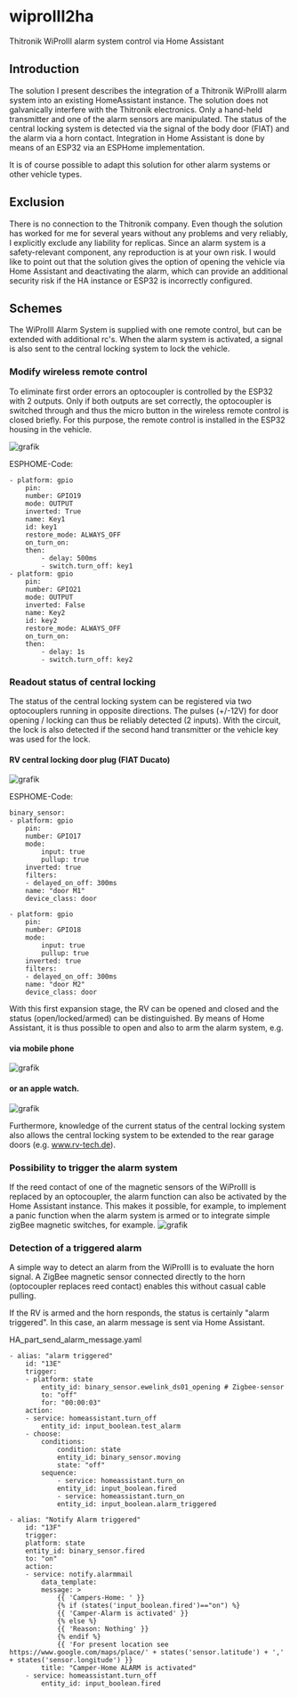 # wiproIII2ha
Thitronik WiProIII alarm system control via Home Assistant

## Introduction
The solution I present describes the integration of a Thitronik WiProIII alarm system into an existing HomeAssistant instance. The solution does not galvanically interfere with the Thitronik electronics. Only a hand-held transmitter and one of the alarm sensors are manipulated. The status of the central locking system is detected via the signal of the body door (FIAT) and the alarm via a horn contact. Integration in Home Assistant is done by means of an ESP32 via an ESPHome implementation.

It is of course possible to adapt this solution for other alarm systems or other vehicle types.

## Exclusion
There is no connection to the Thitronik company. Even though the solution has worked for me for several years without any problems and very reliably, I explicitly exclude any liability for replicas. Since an alarm system is a safety-relevant component, any reproduction is at your own risk. I would like to point out that the solution gives the option of opening the vehicle via Home Assistant and deactivating the alarm, which can provide an additional security risk if the HA instance or ESP32 is incorrectly configured.


## Schemes

The WiProIII Alarm System is supplied with one remote control, but can be extended with additional rc's. When the alarm system is activated, a signal is also sent to the central locking system to lock the vehicle. 

### Modify wireless remote control
To eliminate first order errors an optocoupler is controlled by the ESP32 with 2 outputs. Only if both outputs are set correctly, the optocoupler is switched through and thus the micro button in the wireless remote control is closed briefly. For this purpose, the remote control is installed in the ESP32 housing in the vehicle.

![grafik](https://github.com/mc0110/wiproIII2ha/assets/10268240/1f52a1dc-16f4-4b2a-8032-dff91b2b6df9)

ESPHOME-Code: 

    - platform: gpio
        pin: 
        number: GPIO19
        mode: OUTPUT
        inverted: True
        name: Key1  
        id: key1
        restore_mode: ALWAYS_OFF
        on_turn_on:
        then:
            - delay: 500ms
            - switch.turn_off: key1
    - platform: gpio
        pin: 
        number: GPIO21
        mode: OUTPUT
        inverted: False
        name: Key2  
        id: key2
        restore_mode: ALWAYS_OFF
        on_turn_on:
        then:
            - delay: 1s
            - switch.turn_off: key2


### Readout status of central locking
The status of the central locking system can be registered via two optocouplers running in opposite directions. The pulses (+/-12V) for door opening / locking can thus be reliably detected (2 inputs). With the circuit, the lock is also detected if the second hand transmitter or the vehicle key was used for the lock.

#### RV central locking door plug (FIAT Ducato)
![grafik](https://github.com/mc0110/wiproIII2ha/assets/10268240/6169fe4a-b16e-4107-9667-3c45177832cc)


ESPHOME-Code:

    binary_sensor:
    - platform: gpio
        pin:
        number: GPIO17
        mode:
            input: true
            pullup: true
        inverted: true
        filters:
        - delayed_on_off: 300ms
        name: "door M1"
        device_class: door

    - platform: gpio
        pin:
        number: GPIO18
        mode:
            input: true
            pullup: true
        inverted: true
        filters:
        - delayed_on_off: 300ms
        name: "door M2"
        device_class: door


With this first expansion stage, the RV can be opened and closed and the status (open/locked/armed) can be distinguished. By means of Home Assistant, it is thus possible to open and also to arm the alarm system, e.g. 

#### via mobile phone 

![grafik](https://github.com/mc0110/wiproIII2ha/assets/10268240/f9a97402-7061-426b-97cd-9484c2bcf2c2)


#### or an apple watch.

![grafik](https://github.com/mc0110/wiproIII2ha/assets/10268240/fb924e6a-26ca-46ce-8ecb-c40e57fee80e)


Furthermore, knowledge of the current status of the central locking system also allows the central locking system to be extended to the rear garage doors (e.g. www.rv-tech.de).

### Possibility to trigger the alarm system
If the reed contact of one of the magnetic sensors of the WiProIII is replaced by an optocoupler, the alarm function can also be activated by the Home Assistant instance. This makes it possible, for example, to implement a panic function when the alarm system is armed or to integrate simple zigBee magnetic switches, for example.
![grafik](https://github.com/mc0110/wiproIII2ha/assets/10268240/139c4a1a-a8c1-4fc1-8d7a-62126544841f)


### Detection of a triggered alarm
A simple way to detect an alarm from the WiProIII is to evaluate the horn signal. A ZigBee magnetic sensor connected directly to the horn (optocoupler replaces reed contact) enables this without casual cable pulling.

If the RV is armed and the horn responds, the status is certainly "alarm triggered". In this case, an alarm message is sent via Home Assistant.


HA_part_send_alarm_message.yaml

    - alias: "alarm triggered"
        id: "13E"
        trigger:
        - platform: state
            entity_id: binary_sensor.ewelink_ds01_opening # Zigbee-sensor
            to: "off"
            for: "00:00:03"
        action:
        - service: homeassistant.turn_off
            entity_id: input_boolean.test_alarm
        - choose:
            conditions:
                condition: state
                entity_id: binary_sensor.moving
                state: "off"
            sequence:  
                - service: homeassistant.turn_on
                entity_id: input_boolean.fired
                - service: homeassistant.turn_on
                entity_id: input_boolean.alarm_triggered

    - alias: "Notify Alarm triggered"
        id: "13F"
        trigger:
        platform: state
        entity_id: binary_sensor.fired
        to: "on"
        action:
        - service: notify.alarmmail
            data_template:
            message: >
                {{ 'Campers-Home: ' }}
                {% if (states('input_boolean.fired')=="on") %}
                {{ 'Camper-Alarm is activated' }}
                {% else %}
                {{ 'Reason: Nothing' }}
                {% endif %}
                {{ 'For present location see https://www.google.com/maps/place/' + states('sensor.latitude') + ',' + states('sensor.longitude') }}
            title: "Camper-Home ALARM is activated"
        - service: homeassistant.turn_off
            entity_id: input_boolean.fired



